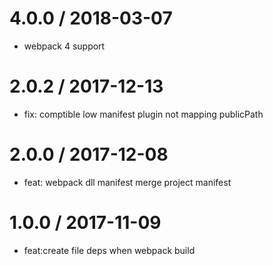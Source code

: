 
4.0.0 / 2018-03-07
==================

  * webpack 4 support

2.0.2 / 2017-12-13
==================

  * fix: comptible low manifest plugin not mapping publicPath

2.0.0 / 2017-12-08
==================
  
   * feat: webpack dll manifest merge project manifest


1.0.0 / 2017-11-09
==================

  * feat:create file deps when webpack build
